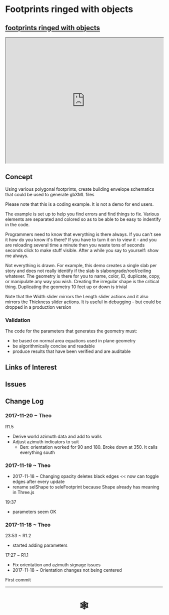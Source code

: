 

# Footprints ringed with objects

## [footprints ringed with objects]( http://www.ladybug.tools/spider/cookbook/footprints-ringed-with-objects/footprints-ringed-with-objects.html )


<iframe class=iframeReadMe src=http://www.ladybug.tools/spider/cookbook/footprints-ringed-with-objects/footprints-ringed-with-objects.html width=100% height=400px >Iframes are not displayed on github.com</iframe>


## Concept

Using various polygonal footprints, create building envelope schematics that could be used to generate gbXML files

Please note that this is a coding example. It is not a demo for end users.

The example is set up to help you find errors and find things to fix. Various elements are separated and colored so as to be able to be easy to indentify in the code.

Programmers need to know that everything is there always. If you can't see it how do you know it's there? If you have to turn it on to view it - and you are reloading several time a minute then you waste tons of seconds seconds click to make stuff visible. After a while you say to yourself: show me always.

Not everything is drawn. For example, this demo creates a single slab per story and does not really identify if the slab is slabongrade/roof/ceiling whatever. The geometry is there for you to name, color, ID, duplicate, copy, or manipulate any way you wish. Creating the irregular shape is the critical thing. Duplicating the geometry 10 feet up  or down is trivial 

Note that the Width slider mirrors the Length slider actions and it also mirrors the Thickness slider actions. It is useful in debugging - but could be dropped in a production version



### Validation

The code for the parameters that generates the geometry must:

* be based on normal area equations used in plane geometry
* be algorithmically concise and readable
* produce results that have been verified and are auditable 
 


## Links of Interest



## Issues


 

## Change Log


### 2017-11-20 ~ Theo

R1.5

* Derive world azimuth data and add to walls
* Adjust azimuth indicators to suit
	* Ben: orientation worked for 90 and 180. Broke down at 350. It calls everything south



### 2017-11-19 ~ Theo

* 2017-11-18 ~ Changing opacity deletes black edges << now can toggle edges after every update
* rename selShape to seleFootprint because Shape already has meaning in Three.js

19:37
* parameters seem OK


### 2017-11-18 ~ Theo


23:53 ~ R1.2

* started adding parameters

17:27 ~ R1.1

* Fix orientation and azimuth signage issues
* 2017-11-18 ~ Orientation changes not being centered

First commit

***


# <center title="hello!" ><a href=javascript:window.scrollTo(0,0); style=text-decoration:none; > &#x1f578; </a></center>